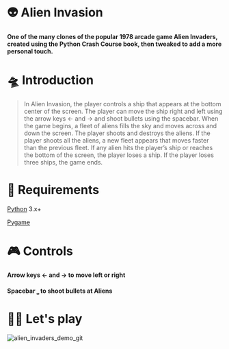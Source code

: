 # 👽 Alien Invasion

#### One of the many clones of the popular 1978 arcade game Alien Invaders, created using the Python Crash Course book, then tweaked to add a more personal touch. 

# 🛸 Introduction

>In Alien Invasion, the player controls a ship that appears at the bottom center of the screen. The player can move the ship right and left using the arrow keys ← and → and shoot bullets using the spacebar. When the game begins, a fleet of aliens fills the sky and moves across and down the screen. The player shoots and destroys the aliens. If the player shoots all the aliens, a new fleet appears that moves faster than the previous fleet. If any alien hits the player’s ship or reaches the bottom of the screen, the player loses a ship. If the player loses three ships, the game ends.


# 🔧 Requirements 

[Python](https://www.python.org/) 3.x+

[Pygame](https://www.pygame.org/news)


# 🎮 Controls

#### Arrow keys ← and → to move left or right

#### Spacebar ⎵ to shoot bullets at Aliens


# 👩‍🚀 Let's play



![alien_invaders_demo_git](https://user-images.githubusercontent.com/78863735/167458714-c9f349a1-ec4b-4ca0-86cf-b203be1d7e4d.gif)



